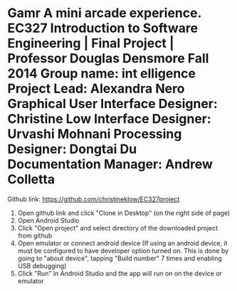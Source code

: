 Gamr
A mini arcade experience.
EC327 Introduction to Software Engineering | Final Project | Professor Douglas Densmore
Fall 2014
Group name: int elligence
Project Lead: Alexandra Nero
Graphical User Interface Designer: Christine Low
Interface Designer: Urvashi Mohnani
Processing Designer: Dongtai Du
Documentation Manager: Andrew Colletta
============

Github link: https://github.com/christineklow/EC327project
1. Open github link and click "Clone in Desktop" (on the right side of page)
2. Open Android Studio
3. Click "Open project" and select directory of the downloaded project from github
4. Open emulator or connect android device 
(If using an android device, it must be configured to have developer option turned on. This is done by going to "about device", tapping "Build number" 7 times and enabling USB debugging)
5. Click "Run" in Android Studio and the app will run on on the device or emulator
